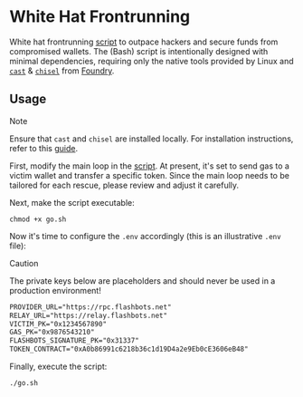 # White Hat Frontrunning

White hat frontrunning [script](./go.sh) to outpace hackers and secure funds from compromised wallets. The (Bash) script is intentionally designed with minimal dependencies, requiring only the native tools provided by Linux and [`cast`](https://github.com/foundry-rs/foundry/tree/master/crates/cast) & [`chisel`](https://github.com/foundry-rs/foundry/tree/master/crates/chisel) from [Foundry](https://github.com/foundry-rs/foundry).

## Usage

> [!NOTE]
> Ensure that `cast` and `chisel` are installed locally. For installation instructions, refer to this [guide](https://book.getfoundry.sh/getting-started/installation).

First, modify the main loop in the [script](./go.sh). At present, it's set to send gas to a victim wallet and transfer a specific token. Since the main loop needs to be tailored for each rescue, please review and adjust it carefully.

Next, make the script executable:

```console
chmod +x go.sh
```

Now it's time to configure the `.env` accordingly (this is an illustrative `.env` file):

> [!CAUTION]
> The private keys below are placeholders and should never be used in a production environment!

```txt
PROVIDER_URL="https://rpc.flashbots.net"
RELAY_URL="https://relay.flashbots.net"
VICTIM_PK="0x1234567890"
GAS_PK="0x9876543210"
FLASHBOTS_SIGNATURE_PK="0x31337"
TOKEN_CONTRACT="0xA0b86991c6218b36c1d19D4a2e9Eb0cE3606eB48"
```

Finally, execute the script:

```console
./go.sh
```
